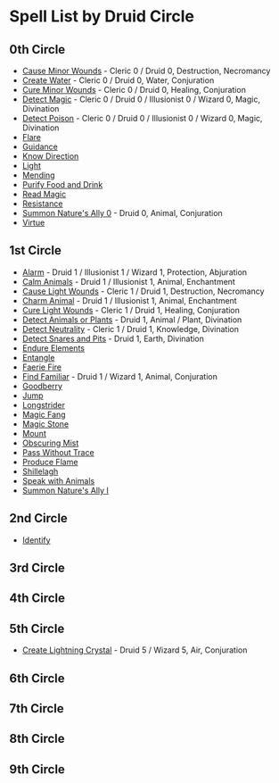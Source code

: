 # Spell List by Druid Circle

## 0th Circle

- [Cause Minor Wounds](/Magic/C/CauseMinorWounds.md) - Cleric 0 / Druid 0, Destruction, Necromancy
- [Create Water](/Magic/C/CreateWater.md) - Cleric 0 / Druid 0, Water, Conjuration
- [Cure Minor Wounds](/Magic/C/CureMinorWounds.md) - Cleric 0 / Druid 0, Healing, Conjuration
- [Detect Magic](/Magic/D/DetectMagic.md) - Cleric 0 / Druid 0 / Illusionist 0 / Wizard 0, Magic, Divination
- [Detect Poison](/Magic/D/DetectPoison.md) - Cleric 0 / Druid 0 / Illusionist 0 / Wizard 0, Magic, Divination
- [Flare](/Magic/F/Flare.md)
- [Guidance](/Magic/G/Guidance.md)
- [Know Direction](/Magic/K/KnowDirection.md)
- [Light](/Magic/L/Light.md)
- [Mending](/Magic/M/Mending.md)
- [Purify Food and Drink](/Magic/P/PurifyFoodAndDrink.md)
- [Read Magic](/Magic/R/ReadMagic.md)
- [Resistance](/Magic/R/Resistance.md)
- [Summon Nature's Ally 0](/Magic/S/SummonNaturesAlly0.md) - Druid 0, Animal, Conjuration
- [Virtue](/Magic/V/Virtue.md)

## 1st Circle

- [Alarm](/Magic/A/Alarm.md) - Druid 1 / Illusionist 1 / Wizard 1, Protection, Abjuration
- [Calm Animals](/Magic/C/CalmAnimals.md) - Druid 1 / Illusionist 1, Animal, Enchantment
- [Cause Light Wounds](/Magic/C/CauseLightWounds.md) - Cleric 1 / Druid 1, Destruction, Necromancy
- [Charm Animal](/Magic/C/CharmAnimal.md) - Druid 1 / Illusionist 1, Animal, Enchantment
- [Cure Light Wounds](/Magic/C/CureLightWounds.md) - Cleric 1 / Druid 1, Healing, Conjuration
- [Detect Animals or Plants](/Magic/D/DetectAnimalsOrPlants.md) - Druid 1, Animal / Plant, Divination
- [Detect Neutrality](/Magic/D/DetectNeutrality.md) - Cleric 1 / Druid 1, Knowledge, Divination
- [Detect Snares and Pits](/Magic/D/DetectSnaresAndPits.md) - Druid 1, Earth, Divination
- [Endure Elements](/Magic/E/EndureElements.md)
- [Entangle](/Magic/E/Entangle.md)
- [Faerie Fire](/Magic/F/FaerieFire.md)
- [Find Familiar](/Magic/F/FindFamiliar.md) - Druid 1 / Wizard 1, Animal, Conjuration
- [Goodberry](/Magic/G/Goodberry.md)
- [Jump](/Magic/J/Jump.md)
- [Longstrider](/Magic/L/Longstrider.md)
- [Magic Fang](/Magic/M/MagicFang.md)
- [Magic Stone](/Magic/M/MagicStone.md)
- [Mount](/Magic/M/Mount.md)
- [Obscuring Mist](/Magic/O/ObscuringMist.md)
- [Pass Without Trace](/Magic/P/PassWithoutTrace.md)
- [Produce Flame](/Magic/P/ProduceFlame.md)
- [Shillelagh](/Magic/S/Shillelagh.md)
- [Speak with Animals](/Magic/S/SpeakWithAnimals.md)
- [Summon Nature's Ally I](/Magic/S/SummonNaturesAlly1.md)

## 2nd Circle

- [Identify](/Magic/I/Identify.md)

## 3rd Circle

## 4th Circle

## 5th Circle

- [Create Lightning Crystal](/Magic/C/CreateLightningCrystal.md) - Druid 5 / Wizard 5, Air, Conjuration

## 6th Circle

## 7th Circle

## 8th Circle

## 9th Circle
